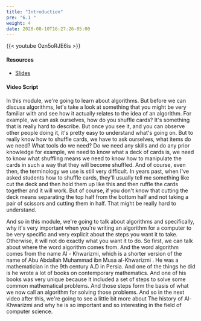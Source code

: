 ```yaml
---
title: "Introduction"
pre: "6.1 "
weight: 4
date: 2020-08-10T16:27:26-05:00
---
```


{{< youtube Ozn5oRJE6is >}}

#### Resources

* [Slides](slides/6-Algorithms.pdf)

#### Video Script

In this module, we're going to learn about algorithms. But before we can discuss algorithms, let's take a look at something that you might be very familiar with and see how it actually relates to the idea of an algorithm. For example, we can ask ourselves, how do you shuffle cards? It's something that is really hard to describe. But once you see it, and you can observe other people doing it, it's pretty easy to understand what's going on. But to really know how to shuffle cards, we have to ask ourselves, what items do we need? What tools do we need? Do we need any skills and do any prior knowledge for example, we need to know what a deck of cards is, we need to know what shuffling means we need to know how to manipulate the cards in such a way that they will become shuffled. And of course, even then, the terminology we use is still very difficult. In years past, when I've asked students how to shuffle cards, they'll usually tell me something like cut the deck and then hold them up like this and then ruffle the cards together and it will work. But of course, if you don't know that cutting the deck means separating the top half from the bottom half and not taking a pair of scissors and cutting them in half. That might be really hard to understand. 

And so in this module, we're going to talk about algorithms and specifically, why it's very important when you're writing an algorithm for a computer to be very specific and very explicit about the steps you want it to take. Otherwise, it will not do exactly what you want it to do. So first, we can talk about where the word algorithm comes from. And the word algorithm comes from the name Al - Khwarizmi, which is a shorter version of the name of Abu Abdallah Muhammad ibn Musa al-Khwarizmi . He was a mathematician in the 9th century A.D in Persia. And one of the things he did is he wrote a lot of books on contemporary mathematics. And one of his books was very unique because it included a set of steps to solve some common mathematical problems. And those steps form the basis of what we now call an algorithm for solving those problems. And so in the next video after this, we're going to see a little bit more about The history of Al-Khwarizmi and why he is so important and so interesting in the field of computer science.
